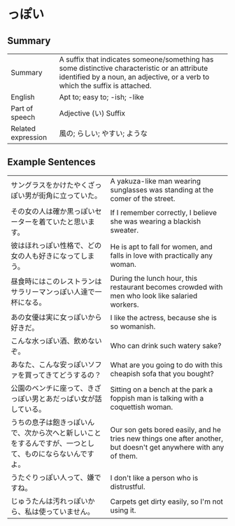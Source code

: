 # っぽい

## Summary

<table><tr>   <td>Summary</td>   <td>A suffix that indicates someone/something has some distinctive characteristic or an attribute identified by a noun, an adjective, or a verb to which the suffix is attached.</td></tr><tr>   <td>English</td>   <td>Apt to; easy to; -ish; -like</td></tr><tr>   <td>Part of speech</td>   <td>Adjective (い) Suffix</td></tr><tr>   <td>Related expression</td>   <td>風の; らしい; やすい; ような</td></tr></table>

## Example Sentences

<table><tr>   <td>サングラスをかけたやくざっぽい男が街角に立っていた。</td>   <td>A yakuza-like man wearing sunglasses was standing at the comer of the street.</td></tr><tr>   <td>その女の人は確か黒っぽいセーターを着ていたと思います。</td>   <td>If I remember correctly, I believe she was wearing a blackish sweater.</td></tr><tr>   <td>彼はほれっぽい性格で、どの女の人も好きになってしまう。</td>   <td>He is apt to fall for women, and falls in love with practically any woman.</td></tr><tr>   <td>昼食時にはこのレストランはサラリーマンっぽい人達で一杯になる。</td>   <td>During the lunch hour, this restaurant becomes crowded with men who look like salaried workers.</td></tr><tr>   <td>あの女優は実に女っぽいから好きだ。</td>   <td>I like the actress, because she is so womanish.</td></tr><tr>   <td>こんな水っぽい酒、飲めないぞ。</td>   <td>Who can drink such watery sake?</td></tr><tr>   <td>あなた、こんな安っぽいソファを買ってきてどうするの？</td>   <td>What are you going to do with this cheapish sofa that you bought?</td></tr><tr>   <td>公園のベンチに座って、きざっぽい男とあだっぱい女が話している。</td>   <td>Sitting on a bench at the park a foppish man is talking with a coquettish woman.</td></tr><tr>   <td>うちの息子は飽きっぽいんで、次から次へと新しいことをするんですが、一つとして、ものにならないんですよ。</td>   <td>Our son gets bored easily, and he tries new things one after another, but doesn't get anywhere with any of them.</td></tr><tr>   <td>うたぐりっぽい人って、嫌ですね。</td>   <td>I don't like a person who is distrustful.</td></tr><tr>   <td>じゅうたんは汚れっぽいから、私は使っていません。</td>   <td>Carpets get dirty easily, so I'm not using it.</td></tr></table>

